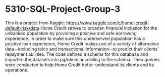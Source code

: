 # 5310-SQL-Project-Group-3
This is a project from Kaggle: https://www.kaggle.com/c/home-credit-default-risk/data
Home Credit strives to broaden financial inclusion for the unbanked population by providing a positive and safe borrowing experience. In order to make sure this underserved population has a positive loan experience, Home Credit makes use of a variety of alternative data--including telco and transactional information--to predict their clients' repayment abilities.
The code defined a schema for this database and imported the datasets into pgAdmin according to the schema. Then queries were conducted to help Home Credit better understand its clients and its operations.
